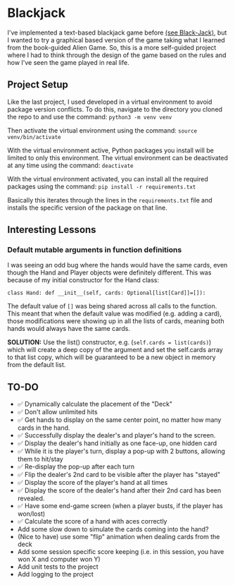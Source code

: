 # Blackjack
I've implemented a text-based blackjack game before [(see Black-Jack)](https://github.com/dsmith7789/Black-Jack/tree/main), but I wanted to try a graphical based version of the game taking what I learned from the book-guided Alien Game. So, this is a more self-guided project where I had to think through the design of the game based on the rules and how I've seen the game played in real life.

## Project Setup
Like the last project, I used developed in a virtual environment to avoid package version conflicts. To do this, navigate to the directory you cloned the repo to and use the command:
`python3 -m venv venv`

Then activate the virtual environment using the command:
`source venv/bin/activate`

With the virtual environment active, Python packages you install will be limited to only this environment. The virtual environment can be deactivated at any time using the command:
`deactivate`

With the virtual environment activated, you can install all the required packages using the command:
`pip install -r requirements.txt`

Basically this iterates through the lines in the `requirements.txt` file and installs the specific version of the package on that line.

## Interesting Lessons
### Default mutable arguments in function definitions
I was seeing an odd bug where the hands would have the same cards, even though the Hand and Player objects were definitely different. This was because of my initial constructor for the Hand class:

`class Hand: def __init__(self, cards: Optional[list[Card]]=[]):`

The default value of `[]` was being shared across all calls to the function. This meant that when the default value was modified (e.g. adding a card), those modifications were showing up in all the lists of cards, meaning both hands would always have the same cards.

**SOLUTION:** Use the list() constructor, e.g. (`self.cards = list(cards)`) which will create a deep copy of the argument and set the self.cards array to that list copy, which will be guaranteed to be a new object in memory from the default list.

## TO-DO
* :white_check_mark: Dynamically calculate the placement of the "Deck"
* :white_check_mark: Don't allow unlimited hits
* :white_check_mark: Get hands to display on the same center point, no matter how many cards in the hand.
* :white_check_mark: Successfully display the dealer's and player's hand to the screen.
* :white_check_mark: Display the dealer's hand initially as one face-up, one hidden card
* :white_check_mark: While it is the player's turn, display a pop-up with 2 buttons, allowing them to hit/stay
* :white_check_mark: Re-display the pop-up after each turn
* :white_check_mark: Flip the dealer's 2nd card to be visible after the player has "stayed"
* :white_check_mark: Display the score of the player's hand at all times
* :white_check_mark: Display the score of the dealer's hand after their 2nd card has been revealed.
* :white_check_mark: Have some end-game screen (when a player busts, if the player has won/lost)
* :white_check_mark: Calculate the score of a hand with aces correctly
* Add some slow down to simulate the cards coming into the hand?
* (Nice to have) use some "flip" animation when dealing cards from the deck
* Add some session specific score keeping (i.e. in this session, you have won X and computer won Y)
* Add unit tests to the project
* Add logging to the project
